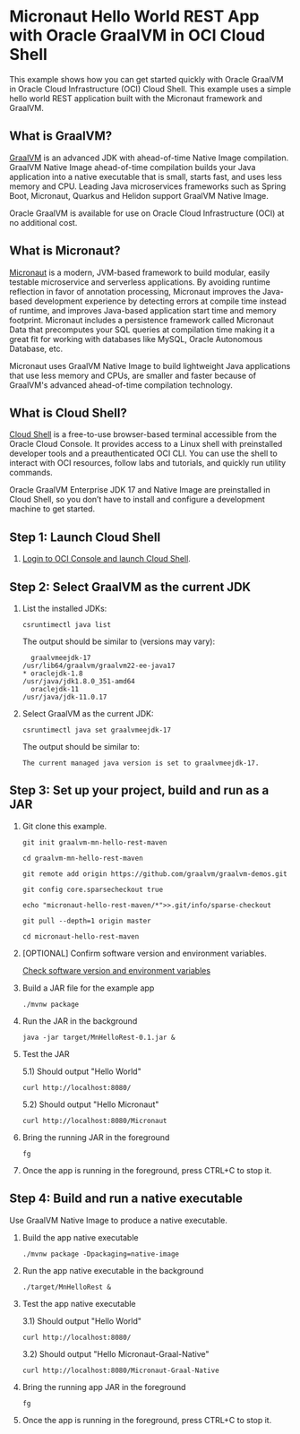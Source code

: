 # Micronaut Hello World REST App with Oracle GraalVM in OCI Cloud Shell

This example shows how you can get started quickly with Oracle GraalVM in Oracle Cloud Infrastructure (OCI) Cloud Shell. This example uses a simple hello world REST application built with the Micronaut framework and GraalVM.

## What is GraalVM?

[GraalVM](https://www.oracle.com/in/java/graalvm/) is an advanced JDK with ahead-of-time Native Image compilation. GraalVM Native Image ahead-of-time compilation builds your Java application into a native executable that is small, starts fast, and uses less memory and CPU. Leading Java microservices frameworks such as Spring Boot, Micronaut, Quarkus and Helidon support GraalVM Native Image.

Oracle GraalVM is available for use on Oracle Cloud Infrastructure (OCI) at no additional cost.

## What is Micronaut?

[Micronaut](https://micronaut.io/) is a modern, JVM-based framework to build modular, easily testable microservice and serverless applications. By avoiding runtime reflection in favor of annotation processing, Micronaut improves the Java-based development experience by detecting errors at compile time instead of runtime, and improves Java-based application start time and memory footprint. Micronaut includes a persistence framework called Micronaut Data that precomputes your SQL queries at compilation time making it a great fit for working with databases like MySQL, Oracle Autonomous Database, etc.

Micronaut uses GraalVM Native Image to build lightweight Java applications that use less memory and CPUs, are smaller and faster because of GraalVM's advanced ahead-of-time compilation technology.

## What is Cloud Shell?

[Cloud Shell](https://www.oracle.com/devops/cloud-shell/) is a free-to-use browser-based terminal accessible from the Oracle Cloud Console. It provides access to a Linux shell with preinstalled developer tools and a preauthenticated OCI CLI. You can use the shell to interact with OCI resources, follow labs and tutorials, and quickly run utility commands.

Oracle GraalVM Enterprise JDK 17 and Native Image are preinstalled in Cloud Shell, so you don’t have to install and configure a development machine to get started.

## Step 1: Launch Cloud Shell

1. [Login to OCI Console and launch Cloud Shell](https://cloud.oracle.com/?bdcstate=maximized&cloudshell=true).

## Step 2: Select GraalVM as the current JDK

1. List the installed JDKs:

    ```shell
    csruntimectl java list
    ```

    The output should be similar to (versions may vary):

    ```shell
      graalvmeejdk-17                                               /usr/lib64/graalvm/graalvm22-ee-java17
    * oraclejdk-1.8                                                           /usr/java/jdk1.8.0_351-amd64
      oraclejdk-11                                                                   /usr/java/jdk-11.0.17
    ```

2. Select GraalVM as the current JDK:

    ```shell
    csruntimectl java set graalvmeejdk-17
    ```

    The output should be similar to:

    ```shell
    The current managed java version is set to graalvmeejdk-17.
    ```

## Step 3: Set up your project, build and run as a JAR

1. Git clone this example.

    ```shell
    git init graalvm-mn-hello-rest-maven

    cd graalvm-mn-hello-rest-maven

    git remote add origin https://github.com/graalvm/graalvm-demos.git

    git config core.sparsecheckout true

    echo "micronaut-hello-rest-maven/*">>.git/info/sparse-checkout

    git pull --depth=1 origin master

    cd micronaut-hello-rest-maven

    ```

2. [OPTIONAL] Confirm software version and environment variables. 

    [Check software version and environment variables](../_common/README-check-version-env-vars.md)

3. Build a JAR file for the example app

    ```shell
    ./mvnw package
    ```

4. Run the JAR in the background

    ```shell
    java -jar target/MnHelloRest-0.1.jar &
    ```

5. Test the JAR

    5.1) Should output "Hello World"

    ```shell
    curl http://localhost:8080/
    ```

    5.2) Should output "Hello Micronaut"

    ```shell
    curl http://localhost:8080/Micronaut
    ```

6. Bring the running JAR in the foreground

    ```shell
    fg
    ```

7. Once the app is running in the foreground, press CTRL+C to stop it.

## Step 4: Build and run a native executable

Use GraalVM Native Image to produce a native executable.

1. Build the app native executable

    ```shell
    ./mvnw package -Dpackaging=native-image
    ```

2. Run the app native executable in the background

    ```shell
    ./target/MnHelloRest &
    ```

3. Test the app native executable

    3.1) Should output "Hello World"

    ```shell
    curl http://localhost:8080/
    ```

    3.2) Should output "Hello Micronaut-Graal-Native"

    ```shell
    curl http://localhost:8080/Micronaut-Graal-Native
    ```

4. Bring the running app JAR in the foreground

    ```shell
    fg
    ```

5. Once the app is running in the foreground, press CTRL+C to stop it.

